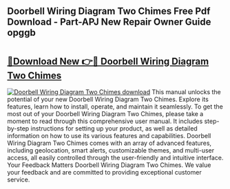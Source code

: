 ## Doorbell Wiring Diagram Two Chimes Free Pdf Download - Part-APJ New Repair Owner Guide opggb

# <h2><a href="http://dfkfexf.blite.top/?on=Doorbell+Wiring+Diagram+Two+Chimes">🔗Download New 👉🔴 Doorbell Wiring Diagram Two Chimes</a></h2>

[![Doorbell Wiring Diagram Two Chimes download](https://i.imgur.com/lujVjoI.png)](http://dfkfexf.blite.top/?on=Doorbell+Wiring+Diagram+Two+Chimes)
This manual unlocks the potential of your new Doorbell Wiring Diagram Two Chimes. Explore its features, learn how to install, operate, and maintain it seamlessly. To get the most out of your Doorbell Wiring Diagram Two Chimes, please take a moment to read through this comprehensive user manual. It includes step-by-step instructions for setting up your product, as well as detailed information on how to use its various features and capabilities. Doorbell Wiring Diagram Two Chimes comes with an array of advanced features, including geolocation, smart alerts, customizable themes, and multi-user access, all easily controlled through the user-friendly and intuitive interface. Your Feedback Matters Doorbell Wiring Diagram Two Chimes. We value your feedback and are committed to providing exceptional customer service.

